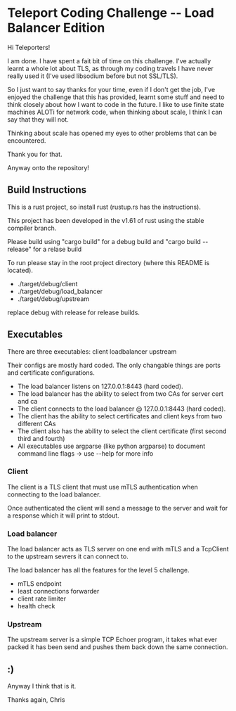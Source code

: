 # Teleport Coding Challenge -- Load Balancer Edition

Hi Teleporters!

I am done. I have spent a fait bit of time on this challenge.
I've actually learnt a whole lot about TLS, as through my coding travels I have never really used it (I've used libsodium before but not SSL/TLS).

So I just want to say thanks for your time, even if I don't get the job, I've enjoyed the challenge that this has provided, learnt some stuff and 
need to think closely about how I want to code in the future. I like to use finite state machines ALOTi for network code,
when thinking about scale, I think I can say that they will not. 

Thinking about scale has opened my eyes to other problems that can be encountered.

Thank you for that.

Anyway onto the repository!

## Build Instructions

This is a rust project, so install rust (rustup.rs has the instructions).

This project has been developed in the v1.61 of rust using the stable compiler branch.

Please build using "cargo build" for a debug build and "cargo build --release" for a relase build

To run please stay in the root project directory (where this README is located).

- ./target/debug/client
- ./target/debug/load_balancer
- ./target/debug/upstream

replace debug with release for release builds.


## Executables

There are three executables:
    client
    loadbalancer
    upstream

Their configs are mostly hard coded.
The only changable things are ports and certificate configurations.

- The load balancer listens on 127.0.0.1:8443 (hard coded).
- The load balancer has the ability to select from two CAs for server cert and ca
- The client connects to the load balancer @ 127.0.0.1:8443 (hard coded).
- The client has the ability to select certificates and client keys from two different CAs 
- The client also has the ability to select the client certificate (first second third and fourth) 
- All executables use argparse (like python argparse) to document command line flags ->  use --help for more info

### Client 
The client is a TLS client that must use mTLS authentication when connecting to the load balancer.

Once authenticated the client will send a message to the server and wait for a response which it will print to stdout.

### Load balancer
The load balancer acts as TLS server on one end with mTLS and a TcpClient to the upstream sevrers it can connect to.

The load balancer has all the features for the level 5 challenge.
- mTLS endpoint
- least connections forwarder
- client rate limiter
- health check

### Upstream
The upstream server is a simple TCP Echoer program, it takes what ever packed it has been send and pushes them back down the same connection.

## :)
Anyway I think that is it.

Thanks again,
Chris

